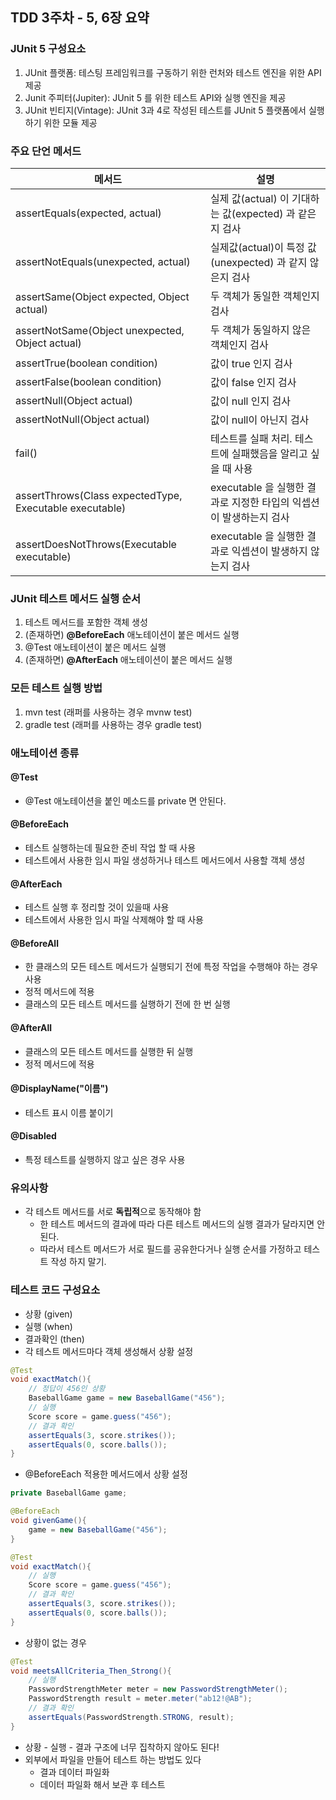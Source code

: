 ## TDD 3주차 - 5, 6장 요약

### JUnit 5 구성요소

1. JUnit 플랫폼: 테스팅 프레임워크를 구동하기 위한 런처와 테스트 엔진을 위한 API 제공
2. Junit 주피터(Jupiter): JUnit 5 를 위한 테스트 API와 실행 엔진을 제공
3. JUnit 빈티지(Vintage): JUnit 3과 4로 작성된 테스트를 JUnit 5 플랫폼에서 실행하기 위한 모듈 제공



### 주요 단언 메서드

| 메서드                                                     | 설명                                                         |
| ---------------------------------------------------------- | ------------------------------------------------------------ |
| assertEquals(expected, actual)                             | 실제 값(actual) 이 기대하는 값(expected) 과 같은지 검사      |
| assertNotEquals(unexpected, actual)                        | 실제값(actual)이 특정 값(unexpected) 과 같지 않은지 검사     |
| assertSame(Object expected, Object actual)                 | 두 객체가 동일한 객체인지 검사                               |
| assertNotSame(Object unexpected, Object actual)            | 두 객체가 동일하지 않은 객체인지 검사                        |
| assertTrue(boolean condition)                              | 값이 true 인지 검사                                          |
| assertFalse(boolean condition)                             | 값이 false 인지 검사                                         |
| assertNull(Object actual)                                  | 값이 null 인지 검사                                          |
| assertNotNull(Object actual)                               | 값이 null이 아닌지 검사                                      |
| fail()                                                     | 테스트를 실패 처리. 테스트에 실패했음을 알리고 싶을 때 사용  |
| assertThrows(Class<T> expectedType, Executable executable) | executable 을 실행한 결과로 지정한 타입의 익셉션이 발생하는지 검사 |
| assertDoesNotThrows(Executable executable)                 | executable 을 실행한 결과로 익셉션이 발생하지 않는지 검사    |



### JUnit 테스트 메서드 실행 순서

1. 테스트 메서드를 포함한 객체 생성
2. (존재하면) **@BeforeEach** 애노테이션이 붙은 메서드 실행
3. @Test 애노테이션이 붙은 메서드 실행
4. (존재하면) **@AfterEach** 애노테이션이 붙은 메서드 실행



### 모든 테스트 실행 방법

1. mvn test (래퍼를 사용하는 경우 mvnw test)
2. gradle test (래퍼를 사용하는 경우 gradle test)



### 애노테이션 종류

#### @Test

* @Test 애노테이션을 붙인 메소드를 private 면 안된다.



#### @BeforeEach

* 테스트 실행하는데 필요한 준비 작업 할 때 사용
* 테스트에서 사용한 임시 파일 생성하거나 테스트 메서드에서 사용할 객체 생성



#### @AfterEach

* 테스트 실행 후 정리할 것이 있을때 사용
* 테스트에서 사용한 임시 파일 삭제해야 할 때 사용



#### @BeforeAll

* 한 클래스의 모든 테스트 메서드가 실행되기 전에 특정 작업을 수행해야 하는 경우 사용
* 정적 메서드에 적용
* 클래스의 모든 테스트 메서드를 실행하기 전에 한 번 실행



#### @AfterAll

* 클래스의 모든 테스트 메서드를 실행한 뒤 실행
* 정적 메서드에 적용



#### @DisplayName("이름")

* 테스트 표시 이름 붙이기



#### @Disabled

* 특정 테스트를 실행하지 않고 싶은 경우 사용



### 유의사항

* 각 테스트 메서드를 서로 **독립적**으로 동작해야 함
  * 한 테스트 메서드의 결과에 따라 다른 테스트 메서드의 실행 결과가 달라지면 안된다.
  * 따라서 테스트 메서드가 서로 필드를 공유한다거나 실행 순서를 가정하고 테스트 작성 하지 말기.



### 테스트 코드 구성요소

* 상황 (given)
* 실행 (when)
* 결과확인 (then)
* 각 테스트 메서드마다 객체 생성해서 상황 설정

```java
@Test
void exactMatch(){
    // 정답이 456인 상황
    BaseballGame game = new BaseballGame("456");
    // 실행
    Score score = game.guess("456");
    // 결과 확인
    assertEquals(3, score.strikes());
    assertEquals(0, score.balls());
}
```

* @BeforeEach 적용한 메서드에서 상황 설정

```java
private BaseballGame game;

@BeforeEach
void givenGame(){
    game = new BaseballGame("456");
}

@Test
void exactMatch(){
    // 실행
    Score score = game.guess("456");
    // 결과 확인
    assertEquals(3, score.strikes());
    assertEquals(0, score.balls());
}
```

* 상황이 없는 경우

```java
@Test
void meetsAllCriteria_Then_Strong(){
    // 실행
    PasswordStrengthMeter meter = new PasswordStrengthMeter();
    PasswordStrength result = meter.meter("ab12!@AB");
    // 결과 확인
    assertEquals(PasswordStrength.STRONG, result);
}
```

* 상황 - 실행 - 결과 구조에 너무 집착하지 않아도 된다!
* 외부에서 파일을 만들어 테스트 하는 방법도 있다
  * 결과 데이터 파일화
  * 데이터 파일화 해서 보관 후 테스트



